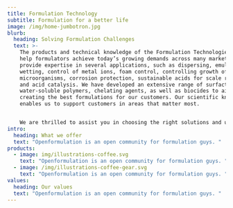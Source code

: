 ```yaml
---
title: Formulation Technology
subtitle: Formulation for a better life
image: /img/home-jumbotron.jpg
blurb:
  heading: Solving Formulation Challenges
  text: >-
    The products and technical knowledge of the Formulation Technologies group
    help formulators achieve today’s growing demands across many markets. We
    provide expertise in several applications, such as dispersing, emulsifying,
    wetting, control of metal ions, foam control, controlling growth of
    microorganisms, corrosion protection, sustainable acids for scale removal
    and acid catalysis. We have developed an extensive range of surfactants,
    water-soluble polymers, chelating agents, as well as biocides to aid in
    creating the best formulations for our customers. Our scientific know-how
    enables us to support customers in areas that matter most.


    We are thrilled to assist you in choosing the right solutions and using them most efficiently utilizing our extensive know-how and expertise, but our support does not end with our existing product portfolio. We often innovate with our customers and develop tailor-made solutions in close partnership.
intro:
  heading: What we offer
  text: "Openformulation is an open community for formulation guys. "
products:
  - image: img/illustrations-coffee.svg
    text: "Openformulation is an open community for formulation guys. "
  - image: /img/illustrations-coffee-gear.svg
    text: "Openformulation is an open community for formulation guys. "
values:
  heading: Our values
  text: "Openformulation is an open community for formulation guys. "
---
```

